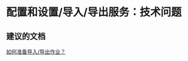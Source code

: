 <properties
    pageTitle="configuration and setup/import/export service: technical issues"
    description="配置和设置/导入/导出服务：技术问题"
    service="microsoft.classicstorage"
    resource="storageaccounts"
    authors="aashu"
    displayOrder=""
    selfHelpType="generic"
    supportTopicIds="32436013"
    resourceTags=""
    productPesIds="15629"
    cloudEnvironments="public"
/>


# 配置和设置/导入/导出服务：技术问题

## **建议的文档**
[如何准备导入/导出作业？](http://go.microsoft.com/fwlink/?LinkId=785089)



<!--HONumber=Jul16_HO4-->


